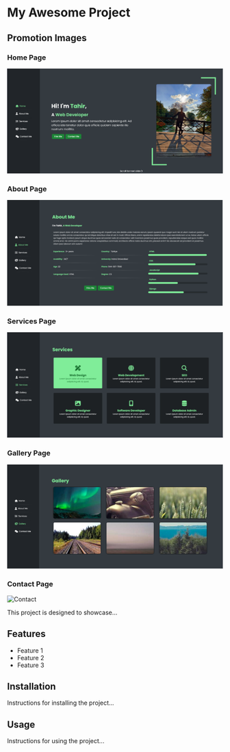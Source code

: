 # My Awesome Project

## Promotion Images

### Home Page
![Home](promotion/Home.png)

### About Page
![Services](promotion/About.png)

### Services Page
![Services](promotion/Services.png)

### Gallery Page
![Gallery](promotion/Gallery.png)

### Contact Page
![Contact](promotion/Contact.png)







This project is designed to showcase...

## Features

- Feature 1
- Feature 2
- Feature 3

## Installation

Instructions for installing the project...

## Usage

Instructions for using the project...

